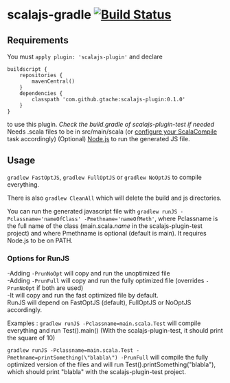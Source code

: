 # scalajs-gradle [![Build Status](https://travis-ci.org/gtache/scalajs-gradle.svg?branch=master)](https://travis-ci.org/gtache/scalajs-gradle)

## Requirements
You must `apply plugin: 'scalajs-plugin'` and declare 
```
buildscript {
    repositories {
        mavenCentral()
    }
    dependencies {
        classpath 'com.github.gtache:scalajs-plugin:0.1.0'
    }
}
```
to use this plugin.
*Check the build.gradle of scalajs-plugin-test if needed*
Needs .scala files to be in src/main/scala (or [configure your ScalaCompile](https://docs.gradle.org/current/userguide/scala_plugin.html) task accordingly)
(Optional) [Node.js](https://nodejs.org/) to run the generated JS file.

## Usage
`gradlew FastOptJS`, `gradlew FullOptJS` or `gradlew NoOptJS` to compile everything.

There is also `gradlew CleanAll` which will delete the build and js directories.

You can run the generated javascript file with `gradlew runJS -Pclassname='nameOfClass' -Pmethname='nameOfMeth'`, where Pclassname is the full name of the class (main.scala.*name* in the scalajs-plugin-test project) and where Pmethname is optional (default is main). It requires Node.js to be on PATH.

### Options for RunJS
-Adding `-PrunNoOpt` will copy and run the unoptimized file   
-Adding `-PrunFull` will copy and run the fully optimized file (overrides `-PrunNoOpt` if both are used)   
-It will copy and run the fast optimized file by default.  
RunJS will depend on FastOptJS (default), FullOptJS or NoOptJS accordingly.

Examples : `gradlew runJS -Pclassname=main.scala.Test` will compile everything and run Test().main() (With the scalajs-plugin-test, it should print the square of 10)

`gradlew runJS -Pclassname=main.scala.Test -Pmethname=printSomething(\"blabla\") -PrunFull` will compile the fully optimized version of the files and will run Test().printSomething("blabla"), which should print "blabla" with the scalajs-plugin-test project.
